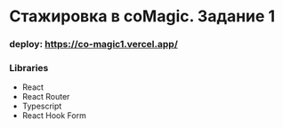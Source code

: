 # Стажировка в coMagic. Задание 1

### deploy: https://co-magic1.vercel.app/

### Libraries
- React
- React Router 
- Typescript
- React Hook Form
